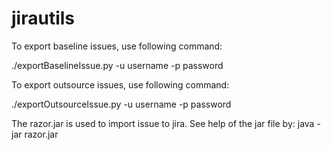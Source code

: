 # jirautils

To export baseline issues, use following command:

./exportBaselineIssue.py -u username -p password

To export outsource issues, use following command:

./exportOutsourceIssue.py -u username -p password

The razor.jar is used to import issue to jira. See help of the jar file by:
java -jar razor.jar
